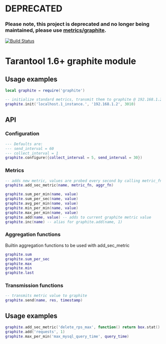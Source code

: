# DEPRECATED

### Please note, this project is deprecated and no longer being maintained, please use [metrics/graphite](https://github.com/tarantool/metrics/tree/master/metrics/plugins/graphite).

[![Build Status](https://travis-ci.org/tarantool/graphite.svg?branch=master)](https://travis-ci.org/tarantool/graphite)

# Tarantool 1.6+ graphite module

## Usage examples

```lua
local graphite = require('graphite')

-- initialize standard metrics, transmit them to graphite @ 192.168.1.2:3010
graphite.init('localhost.1_instance.', '192.168.1.2', 3010)
```

## API

### Configuration

```lua
--- Defaults are:
--- send_interval = 60
--- collect_interval = 1
graphite.configure({collect_interval = 5, send_interval = 30})
```

### Metrics

```lua
-- adds new metric, values are probed every second by calling metric_fn, aggregated by calling aggr_fn on the series
graphite.add_sec_metric(name, metric_fn, aggr_fn)

graphite.sum_per_min(name, value)
graphite.sum_per_sec(name, value)
graphite.avg_per_min(name, value)
graphite.min_per_min(name, value)
graphite.max_per_min(name, value)
graphite.add(name, value) -- adds to current graphite metric value
graphite.inc(name) -- alias for graphite.add(name, 1)
```

### Aggregation functions

Builtin aggregation functions to be used with add_sec_metric

```lua
graphite.sum
graphite.sum_per_sec
graphite.max
graphite.min
graphite.last
```

### Transmission functions

``` lua
-- transmits metric value to graphite
graphite.send(name, res, timestamp)
```

## Usage examples

```lua
graphite.add_sec_metric('delete_rps_max', function() return box.stat().DELETE.rps end, graphite.max)
graphite.add('requests', 1)
graphite.max_per_min('max_mysql_query_time', query_time)
```
